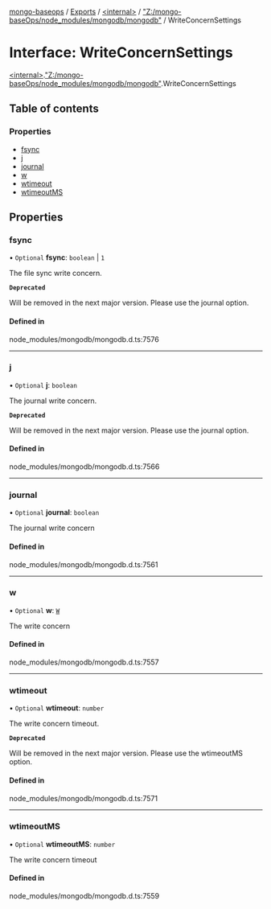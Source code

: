 [mongo-baseops](../README.md) / [Exports](../modules.md) / [\<internal\>](../modules/internal_.md) / ["Z:/mongo-baseOps/node\_modules/mongodb/mongodb"](../modules/internal_._Z__mongo_baseOps_node_modules_mongodb_mongodb_.md) / WriteConcernSettings

# Interface: WriteConcernSettings

[\<internal\>](../modules/internal_.md).["Z:/mongo-baseOps/node\_modules/mongodb/mongodb"](../modules/internal_._Z__mongo_baseOps_node_modules_mongodb_mongodb_.md).WriteConcernSettings

## Table of contents

### Properties

- [fsync](internal_._Z__mongo_baseOps_node_modules_mongodb_mongodb_.WriteConcernSettings.md#fsync)
- [j](internal_._Z__mongo_baseOps_node_modules_mongodb_mongodb_.WriteConcernSettings.md#j)
- [journal](internal_._Z__mongo_baseOps_node_modules_mongodb_mongodb_.WriteConcernSettings.md#journal)
- [w](internal_._Z__mongo_baseOps_node_modules_mongodb_mongodb_.WriteConcernSettings.md#w)
- [wtimeout](internal_._Z__mongo_baseOps_node_modules_mongodb_mongodb_.WriteConcernSettings.md#wtimeout)
- [wtimeoutMS](internal_._Z__mongo_baseOps_node_modules_mongodb_mongodb_.WriteConcernSettings.md#wtimeoutms)

## Properties

### fsync

• `Optional` **fsync**: `boolean` \| ``1``

The file sync write concern.

**`Deprecated`**

Will be removed in the next major version. Please use the journal option.

#### Defined in

node_modules/mongodb/mongodb.d.ts:7576

___

### j

• `Optional` **j**: `boolean`

The journal write concern.

**`Deprecated`**

Will be removed in the next major version. Please use the journal option.

#### Defined in

node_modules/mongodb/mongodb.d.ts:7566

___

### journal

• `Optional` **journal**: `boolean`

The journal write concern

#### Defined in

node_modules/mongodb/mongodb.d.ts:7561

___

### w

• `Optional` **w**: [`W`](../modules/internal_._Z__mongo_baseOps_node_modules_mongodb_mongodb_.md#w)

The write concern

#### Defined in

node_modules/mongodb/mongodb.d.ts:7557

___

### wtimeout

• `Optional` **wtimeout**: `number`

The write concern timeout.

**`Deprecated`**

Will be removed in the next major version. Please use the wtimeoutMS option.

#### Defined in

node_modules/mongodb/mongodb.d.ts:7571

___

### wtimeoutMS

• `Optional` **wtimeoutMS**: `number`

The write concern timeout

#### Defined in

node_modules/mongodb/mongodb.d.ts:7559
